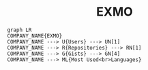 <h1 align="center">EXMO</h1>

```mermaid
graph LR
COMPANY_NAME{EXMO}
COMPANY_NAME ---> U{Users} ---> UN[1]
COMPANY_NAME ---> R{Repositories} ---> RN[1]
COMPANY_NAME ---> G{Gists} ---> GN[4]
COMPANY_NAME ---> ML{Most Used<br>Languages}
```

